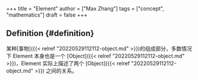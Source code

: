 +++
title = "Element"
author = ["Max Zhang"]
tags = ["concept", "mathematics"]
draft = false
+++

## Definition {#definition}

某种[事物]({{< relref "20220529112112-object.md" >}})的组成部分，多数情况下 Element 本身也是一个 [Object]({{< relref "20220529112112-object.md" >}})，Element 实际上描述了两个 [Object]({{< relref "20220529112112-object.md" >}}) 之间的关系。
